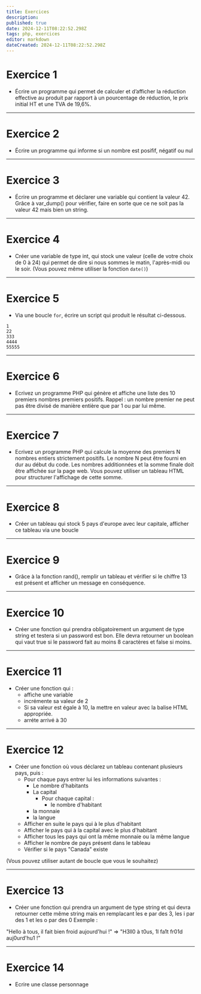 ```yaml
---
title: Exercices
description: 
published: true
date: 2024-12-11T08:22:52.298Z
tags: php, exercices
editor: markdown
dateCreated: 2024-12-11T08:22:52.298Z
---
```


# Exercice 1

- Écrire un programme qui permet de calculer et d’afficher la réduction effective au produit par rapport à un pourcentage de réduction, le prix initial HT et une TVA de 19,6%.

---

# Exercice 2
- Écrire un programme qui informe si un nombre est posifif, négatif ou nul

---

# Exercice 3
- Écrire un programme et déclarer une variable qui contient la valeur 42. Grâce à var_dump() pour vérifier, faire en sorte que ce ne soit pas la valeur 42 mais bien un string.

---

# Exercice 4

- Créer une variable de type int, qui stock une valeur (celle de votre choix de 0 à 24) qui permet de dire si nous sommes le matin, l'après-midi ou le soir.
(Vous pouvez même utiliser la fonction `date()`)

---

# Exercice 5

- Via une boucle `for`, écrire un script qui produit le résultat ci-dessous.

```
1
22
333
4444
55555
```

---

# Exercice 6

- Ecrivez un programme PHP qui génère et affiche une liste des 10 premiers nombres premiers positifs. Rappel : un nombre premier ne peut pas être divisé de manière entière que par 1 ou par lui même.


---

# Exercice 7

- Ecrivez un programme PHP qui calcule la moyenne des premiers N nombres entiers strictement positifs. Le nombre N peut être fourni en dur au début du code.
Les nombres additionnées et la somme finale doit être affichée sur la page web. Vous pouvez utiliser un tableau HTML pour structurer l'affichage de cette somme.


---

# Exercice 8

- Créer un tableau qui stock 5 pays d'europe avec leur capitale, afficher ce tableau via une boucle

---

# Exercice 9

- Grâce à la fonction rand(), remplir un tableau et vérifier si le chiffre 13 est présent et afficher un message en conséquence.

---

# Exercice 10
- Créer une fonction qui prendra obligatoirement un argument de type string et testera si un password est bon. Elle devra retourner un boolean qui vaut true si le password fait au moins 8 caractères et false si moins.

---

# Exercice 11

- Créer une fonction qui  :
  - affiche une variable
  - incrémente sa valeur de 2
  - Si sa valeur est égale à 10, la mettre en valeur avec la balise HTML appropriée.
  - arréte arrivé à 30
 
---

# Exercice 12

- Créer une fonction où vous déclarez un tableau contenant plusieurs pays, puis :
  - Pour chaque pays entrer lui les informations suivantes :
    - Le nombre d'habitants
    - La capital
      - Pour chaque capital :
        - le nombre d'habitant
    - la monnaie
    - la langue
  - Afficher en suite le pays qui à le plus d'habitant
  - Afficher le pays qui à la capital avec le plus d'habitant
  - Afficher tous les pays qui ont la même monnaie ou la même langue
  - Afficher le nombre de pays présent dans le tableau
  - Vérifier si le pays "Canada" existe
  
(Vous pouvez utiliser autant de boucle que vous le souhaitez)

---

# Exercice 13
- Créer une fonction qui prendra un argument de type string et qui devra retourner cette même string mais en remplacant les e par des 3, les i par des 1 et les o par des 0 Exemple :

"Hello à tous, il fait bien froid aujourd'hui !" => "H3ll0 à t0us, 1l fa1t fr01d auj0urd'hu1 !"

---

# Exercice 14

  - Ecrire une classe personnage